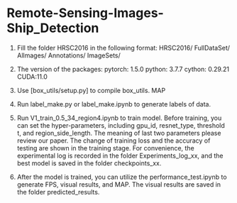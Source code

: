 # Remote-Sensing-Images-Ship_Detection
1. Fill the folder  HRSC2016 in the following format:
HRSC2016/
	FullDataSet/
		Allmages/
		Annotations/
	ImageSets/ 

2. The version of the packages:
	pytorch: 1.5.0
	python: 3.7.7
	cython: 0.29.21
	CUDA:11.0

3. Use [box_utils/setup.py] to compile box_utils. MAP

4. Run label_make.py or label_make.ipynb to generate labels of data.

5. Run V1_train_0.5_34_region4.ipynb to train model.
	Before training, you can set the hyper-parameters, including gpu_id, resnet_type, threshold t, and region_side_length. The meaning of last two parameters please review our paper.
	The change of training loss and the accuracy of testing are shown in the training stage.
	For convenience, the experimental log is recorded in the folder Experiments_log_xx, and the best model is saved in the folder checkpoints_xx.

6. After the model is trained, you can utilize the performance_test.ipynb to generate FPS, visual results, and MAP.
	The visual results are saved in the folder predicted_results.
